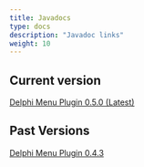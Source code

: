 ```yaml
---
title: Javadocs
type: docs
description: "Javadoc links"
weight: 10
---
```


## Current version
<a href="/menus/javadoc/0.5.0/" target="_blank" class="btn btn-secondary">
  Delphi Menu Plugin 0.5.0 (Latest)
</a>

## Past Versions
<div>
  <a href="/menus/javadoc/0.4.3/" target="_blank" class="btn btn-primary">
    Delphi Menu Plugin 0.4.3
  </a>
</div>